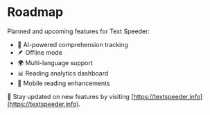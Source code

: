# Roadmap

Planned and upcoming features for Text Speeder:

- 🧠 AI-powered comprehension tracking  
- 🪶 Offline mode  
- 🌍 Multi-language support  
- 📊 Reading analytics dashboard  
- 🧭 Mobile reading enhancements

🚀 Stay updated on new features by visiting [https://textspeeder.info](https://textspeeder.info).

